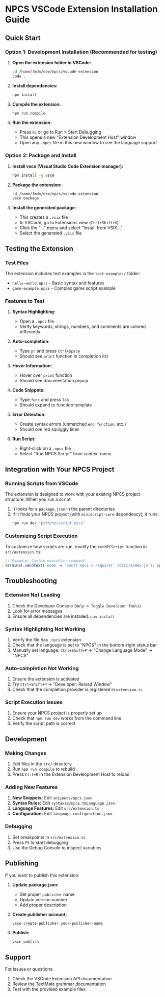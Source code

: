 # NPCS VSCode Extension Installation Guide

## Quick Start

### Option 1: Development Installation (Recommended for testing)

1. **Open the extension folder in VSCode:**
   ```bash
   cd /home/fmdm/dev/npcs/vscode-extension
   code .
   ```

2. **Install dependencies:**
   ```bash
   npm install
   ```

3. **Compile the extension:**
   ```bash
   npm run compile
   ```

4. **Run the extension:**
   - Press `F5` or go to Run > Start Debugging
   - This opens a new "Extension Development Host" window
   - Open any `.npcs` file in this new window to see the language support

### Option 2: Package and Install

1. **Install vsce (Visual Studio Code Extension manager):**
   ```bash
   npm install -g vsce
   ```

2. **Package the extension:**
   ```bash
   cd /home/fmdm/dev/npcs/vscode-extension
   vsce package
   ```

3. **Install the generated package:**
   - This creates a `.vsix` file
   - In VSCode, go to Extensions view (`Ctrl+Shift+X`)
   - Click the "..." menu and select "Install from VSIX..."
   - Select the generated `.vsix` file

## Testing the Extension

### Test Files

The extension includes test examples in the `test-examples/` folder:

- `hello-world.npcs` - Basic syntax and features
- `game-example.npcs` - Complex game script example

### Features to Test

1. **Syntax Highlighting:**
   - Open a `.npcs` file
   - Verify keywords, strings, numbers, and comments are colored differently

2. **Auto-completion:**
   - Type `pr` and press `Ctrl+Space`
   - Should see `print` function in completion list

3. **Hover Information:**
   - Hover over `print` function
   - Should see documentation popup

4. **Code Snippets:**
   - Type `func` and press `Tab`
   - Should expand to function template

5. **Error Detection:**
   - Create syntax errors (unmatched `end function`, etc.)
   - Should see red squiggly lines

6. **Run Script:**
   - Right-click on a `.npcs` file
   - Select "Run NPCS Script" from context menu

## Integration with Your NPCS Project

### Running Scripts from VSCode

The extension is designed to work with your existing NPCS project structure. When you run a script:

1. It looks for a `package.json` in the parent directories
2. If it finds your NPCS project (with `miniscript-core` dependency), it runs:
   ```bash
   npm run dev "path/to/script.npcs"
   ```

### Customizing Script Execution

To customize how scripts are run, modify the `runNPCScript` function in `src/extension.ts`:

```typescript
// Example: Custom execution command
terminal.sendText(`node -e "const npcs = require('./dist/index.js'); npcs.run('${filePath}');"`);
```

## Troubleshooting

### Extension Not Loading

1. Check the Developer Console (`Help > Toggle Developer Tools`)
2. Look for error messages
3. Ensure all dependencies are installed: `npm install`

### Syntax Highlighting Not Working

1. Verify the file has `.npcs` extension
2. Check that the language is set to "NPCS" in the bottom-right status bar
3. Manually set language: `Ctrl+Shift+P` → "Change Language Mode" → "NPCS"

### Auto-completion Not Working

1. Ensure the extension is activated
2. Try `Ctrl+Shift+P` → "Developer: Reload Window"
3. Check that the completion provider is registered in `extension.ts`

### Script Execution Issues

1. Ensure your NPCS project is properly set up
2. Check that `npm run dev` works from the command line
3. Verify the script path is correct

## Development

### Making Changes

1. Edit files in the `src/` directory
2. Run `npm run compile` to rebuild
3. Press `Ctrl+R` in the Extension Development Host to reload

### Adding New Features

1. **New Snippets:** Edit `snippets/npcs.json`
2. **Syntax Rules:** Edit `syntaxes/npcs.tmLanguage.json`
3. **Language Features:** Edit `src/extension.ts`
4. **Configuration:** Edit `language-configuration.json`

### Debugging

1. Set breakpoints in `src/extension.ts`
2. Press `F5` to start debugging
3. Use the Debug Console to inspect variables

## Publishing

If you want to publish this extension:

1. **Update package.json:**
   - Set proper `publisher` name
   - Update version number
   - Add proper description

2. **Create publisher account:**
   ```bash
   vsce create-publisher your-publisher-name
   ```

3. **Publish:**
   ```bash
   vsce publish
   ```

## Support

For issues or questions:
1. Check the VSCode Extension API documentation
2. Review the TextMate grammar documentation
3. Test with the provided example files
